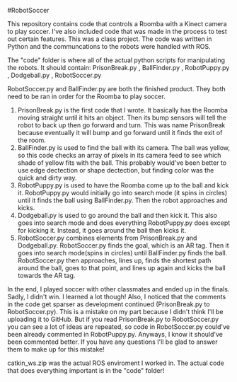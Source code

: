 #RobotSoccer

This repository contains code that controls a Roomba with a Kinect camera to play soccer.
I've also included code that was made in the process to test out certain features.
This was a class project.
The code was written in Python and the communcations to the robots were handled with ROS.

The "code" folder is where all of the actual python scripts for manipulating the robots. It should contain:
  PrisonBreak.py
, BallFinder.py
, RobotPuppy.py
, Dodgeball.py
, RobotSoccer.py

RobotSoccer.py and BallFinder.py are both the finished product. They both need to be ran in order for the Roomba to play soccer.

1. PrisonBreak.py is the first code that I wrote. It basically has the Roomba moving straight until it hits an object. Then its bump sensors will tell the robot to back up then go forward and turn. This was name PrisonBreak because eventually it will bump and go forward until it finds the exit of the room.
2. BallFinder.py is used to find the ball with its camera. The ball was yellow, so this code checks an array of pixels in its camera feed to see which shade of yellow fits with the ball. This probably would've been better to use edge dectection or shape dectection, but finding color was the quick and dirty way.
3. RobotPuppy.py is used to have the Roomba come up to the ball and kick it. RobotPuppy.py would initially go into search mode (it spins in circles) until it finds the ball using BallFinder.py. Then the robot approaches and kicks.
4. Dodgeball.py is used to go around the ball and then kick it. This also goes into search mode and does everything RobotPuppy.py does except for kicking it. Instead, it goes around the ball then kicks it.
5. RobotSoccer.py combines elements from PrisonBreak.py and Dodgeball.py. RobotSoccer.py finds the goal, which is an AR tag. Then it goes into search mode(spins in circles) until BallFinder.py finds the ball. RobotSoccer.py then approaches, lines up, finds the shortest path around the ball, goes to that point, and lines up again and kicks the ball towards the AR tag.

In the end, I played soccer with other classmates and ended up in the finals. Sadly, I didn't win. I learned a lot though!
Also, I noticed that the comments in the code get sparser as development continued (PrisonBreak.py to RobotSoccer.py). This is a mistake on my part because I didn't think I'll be uploading it to GitHub. But if you read PrisonBreak.py to RobotSoccer.py you can see a lot of ideas are repeated, so code in RobotSoccer.py could've been already commented in RobotPuppy.py. Anyways, I know it should've been commented better. If you have any questions I'll be glad to answer them to make up for this mistake!

catkin_ws.zip was the actual ROS enviroment I worked in. The actual code that does everything important is in the "code" folder!
